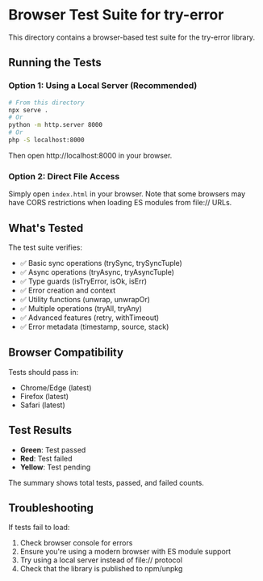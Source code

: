 # Browser Test Suite for try-error

This directory contains a browser-based test suite for the try-error library.

## Running the Tests

### Option 1: Using a Local Server (Recommended)

```bash
# From this directory
npx serve .
# Or
python -m http.server 8000
# Or
php -S localhost:8000
```

Then open http://localhost:8000 in your browser.

### Option 2: Direct File Access

Simply open `index.html` in your browser. Note that some browsers may have CORS restrictions when loading ES modules from file:// URLs.

## What's Tested

The test suite verifies:

- ✅ Basic sync operations (trySync, trySyncTuple)
- ✅ Async operations (tryAsync, tryAsyncTuple)
- ✅ Type guards (isTryError, isOk, isErr)
- ✅ Error creation and context
- ✅ Utility functions (unwrap, unwrapOr)
- ✅ Multiple operations (tryAll, tryAny)
- ✅ Advanced features (retry, withTimeout)
- ✅ Error metadata (timestamp, source, stack)

## Browser Compatibility

Tests should pass in:

- Chrome/Edge (latest)
- Firefox (latest)
- Safari (latest)

## Test Results

- **Green**: Test passed
- **Red**: Test failed
- **Yellow**: Test pending

The summary shows total tests, passed, and failed counts.

## Troubleshooting

If tests fail to load:

1. Check browser console for errors
2. Ensure you're using a modern browser with ES module support
3. Try using a local server instead of file:// protocol
4. Check that the library is published to npm/unpkg
